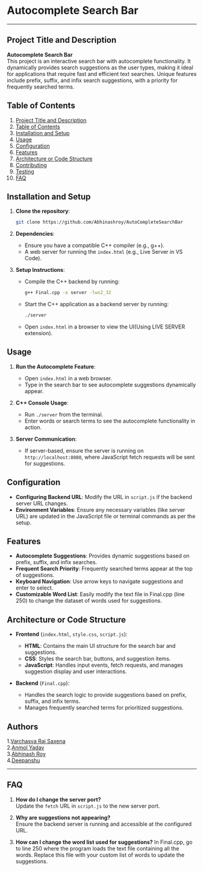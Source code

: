 # Autocomplete Search Bar
---
## Project Title and Description
**Autocomplete Search Bar**  
This project is an interactive search bar with autocomplete functionality. It dynamically provides search suggestions as the user types, making it ideal for applications that require fast and efficient text searches. Unique features include prefix, suffix, and infix search suggestions, with a priority for frequently searched terms.

## Table of Contents
1. [Project Title and Description](#project-title-and-description)
2. [Table of Contents](#table-of-contents)
3. [Installation and Setup](#installation-and-setup)
4. [Usage](#usage)
5. [Configuration](#configuration)
6. [Features](#features)
7. [Architecture or Code Structure](#architecture-or-code-structure)
8. [Contributing](#contributing)
9. [Testing](#testing)
10. [FAQ](#faq)

## Installation and Setup
1. **Clone the repository**:  
      ```bash
      git clone https://github.com/Abhinashroy/AutoCompleteSearchBar
      ```
2. **Dependencies**:
   - Ensure you have a compatible C++ compiler (e.g., g++).
   - A web server for running the `index.html` (e.g., Live Server in VS Code).

3. **Setup Instructions**:
   - Compile the C++ backend by running:
     ```bash
     g++ Final.cpp -o server -lws2_32
     ```
   - Start the C++ application as a backend server by running:
      ```bash
     ./server
     ```
   - Open `index.html` in a browser to view the UI(Using LIVE SERVER extension).

## Usage
1. **Run the Autocomplete Feature**:
   - Open `index.html` in a web browser.
   - Type in the search bar to see autocomplete suggestions dynamically appear.
   
2. **C++ Console Usage**:
   - Run `./server` from the terminal.
   - Enter words or search terms to see the autocomplete functionality in action.

3. **Server Communication**:
   - If server-based, ensure the server is running on `http://localhost:8080`, where JavaScript fetch requests will be sent for suggestions.

## Configuration
- **Configuring Backend URL**: Modify the URL in `script.js` if the backend server URL changes.
- **Environment Variables**: Ensure any necessary variables (like server URL) are updated in the JavaScript file or terminal commands as per the setup.

## Features
- **Autocomplete Suggestions**: Provides dynamic suggestions based on prefix, suffix, and infix searches.
- **Frequent Search Priority**: Frequently searched terms appear at the top of suggestions.
- **Keyboard Navigation**: Use arrow keys to navigate suggestions and enter to select.
- **Customizable Word List**: Easily modify the text file in Final.cpp (line 250) to change the dataset of words used for suggestions.
  

## Architecture or Code Structure
- **Frontend** (`index.html`, `style.css`, `script.js`):
  - **HTML**: Contains the main UI structure for the search bar and suggestions.
  - **CSS**: Styles the search bar, buttons, and suggestion items.
  - **JavaScript**: Handles input events, fetch requests, and manages suggestion display and user interactions.

- **Backend** (`Final.cpp`):
  - Handles the search logic to provide suggestions based on prefix, suffix, and infix terms.
  - Manages frequently searched terms for prioritized suggestions.

## Authors
1.[Varchasva Raj Saxena](https://github.com/Varchasva-Raj-Saxena-31)</br>
2.[Anmol Yadav](https://github.com/AnmolYadav1301)</br>
3.[Abhinash Roy](https://github.com/Abhinashroy)</br>
4.[Deepanshu ]()

---
## FAQ
1. **How do I change the server port?**  
   Update the `fetch` URL in `script.js` to the new server port.
   
2. **Why are suggestions not appearing?**  
   Ensure the backend server is running and accessible at the configured URL.
   
3. **How can I change the word list used for   suggestions?**
   In Final.cpp, go to line 250 where the program loads the text file containing all the words. Replace this file with your custom list of words to update the suggestions.
